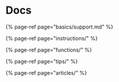 # Docs

{% page-ref page="basics/support.md" %}

{% page-ref page="instructions/" %}

{% page-ref page="functions/" %}

{% page-ref page="tips/" %}

{% page-ref page="articles/" %}



